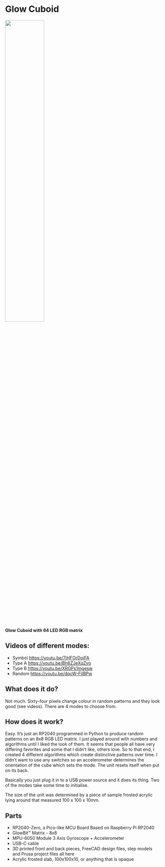 # Glow Cuboid
<img src="https://github.com/MarkMakies/Glow-Cube/assets/105891859/68a5bb0c-a1b3-4fde-a600-e47d4d5de3b6" width=50% height=50%>

**Glow Cuboid with 64 LED RGB matrix** 

## Videos of different modes:
- Symbol https://youtu.be/7jHFOrDojFA
- Type A https://youtu.be/Bh6ZJeXqZyo
- Type B https://youtu.be/XRGPs1mgesw
- Random  https://youtu.be/dqcW-FjIBPw

## What does it do?
Not much.  Sixty-four pixels change colour in random patterns and they look good (see videos).  There are 4 modes to choose from.

## How does it work?  
Easy.  It’s just an RP2040 programmed in Python to produce random patterns on an 8x8 RGB LED matrix.   I just played around with numbers and algorithms until I liked the look of them.  It seems that people all have very differing favorites and some that I didn’t like, others love.  So to that end, I created 4 different algorithms which create distinctive patterns over time.   I didn’t want to use any switches so an accelerometer determines the orientation of the cube which sets the mode.  The unit resets itself when put on its back.  

Basically you just plug it in to a USB power source and it does its thing.  Two of the modes take some time to initialise.

The size of the unit was determined by a piece of sample frosted acrylic lying around that measured 100 x 100 x 10mm.

## Parts

- RP2040-Zero, a Pico-like MCU Board Based on Raspberry Pi RP2040
- GlowBit™ Matrix - 8x8
- MPU-6050 Module 3 Axis Gyroscope + Accelerometer
- USB-C cable
- 3D printed front and back pieces, FreeCAD design files, step models and Prusa project files all here
- Acrylic frosted slab, 100x100x10, or anything that is opaque 

